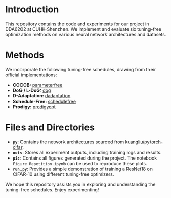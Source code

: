 # Introduction
This repository contains the code and experiments for our project in DDA6202 at CUHK-Shenzhen. We implement and evaluate six tuning-free optimization methods on various neural network architectures and datasets.

# Methods
We incorporate the following tuning-free schedules, drawing from their official implementations:

- **COCOB:** [parameterfree](https://github.com/bremen79/parameterfree)  
- **DoG / L-DoG:** [dog](https://github.com/formll/dog)  
- **D-Adaptation:** [dadaptation](https://github.com/facebookresearch/dadaptation)  
- **Schedule-Free:** [schedulefree](https://github.com/facebookresearch/schedule_free)  
- **Prodigy:** [prodigyopt](https://github.com/konstmish/prodigy)

# Files and Directories
- **`py`**: Contains the network architectures sourced from [kuangliu/pytorch-cifar](https://github.com/kuangliu/pytorch-cifar).  
- **`outs`**: Stores all experiment outputs, including training logs and results.  
- **`pic`**: Contains all figures generated during the project. The notebook `Figure Repetition.ipynb` can be used to reproduce these plots.  
- **`run.py`**: Provides a simple demonstration of training a ResNet18 on CIFAR-10 using different tuning-free optimizers.

We hope this repository assists you in exploring and understanding the tuning-free schedules. Enjoy experimenting!
